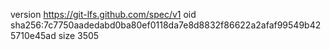 version https://git-lfs.github.com/spec/v1
oid sha256:7c7750aadedabd0ba80ef0118da7e8d8832f86622a2afaf99549b425710e45ad
size 3505
